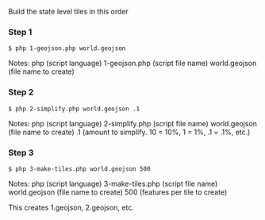 Build the state level tiles in this order

### Step 1
```
$ php 1-geojson.php world.geojson
```
Notes: php (script language) 1-geojson.php (script file name) world.geojson (file name to create)

### Step 2
```
$ php 2-simplify.php world.geojson .1
```
Notes: php (script language) 2-simplify.php (script file name) world.geojson (file name to create) .1 (amount to simplify. 10 = 10%, 1 = 1%, .1 = .1%, etc.)

### Step 3
```
$ php 3-make-tiles.php world.geojson 500
```
Notes: php (script language) 3-make-tiles.php (script file name) world.geojson (file name to create) 500 (features per tile to create)

This creates 1.geojson, 2.geojson, etc.